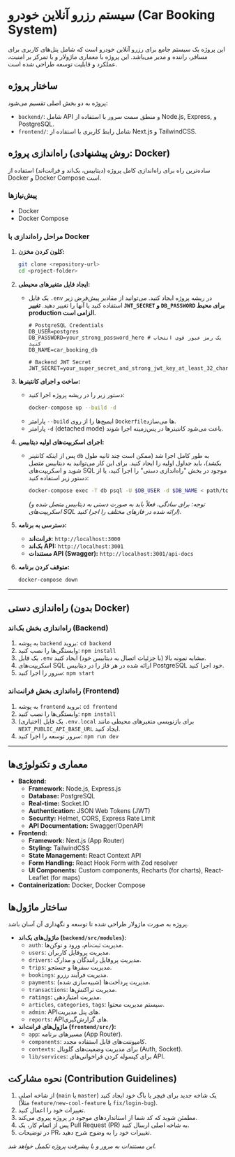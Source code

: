 # سیستم رزرو آنلاین خودرو (Car Booking System)

این پروژه یک سیستم جامع برای رزرو آنلاین خودرو است که شامل پنل‌های کاربری برای مسافر، راننده و مدیر می‌باشد. این پروژه با معماری ماژولار و با تمرکز بر امنیت، عملکرد و قابلیت توسعه طراحی شده است.

## ساختار پروژه

پروژه به دو بخش اصلی تقسیم می‌شود:

-   `backend/`: شامل API و منطق سمت سرور با استفاده از Node.js, Express, و PostgreSQL.
-   `frontend/`: شامل رابط کاربری با استفاده از Next.js و TailwindCSS.

## راه‌اندازی پروژه (روش پیشنهادی: Docker)

ساده‌ترین راه برای راه‌اندازی کامل پروژه (دیتابیس، بک‌اند و فرانت‌اند) استفاده از Docker و Docker Compose است.

### پیش‌نیازها

-   Docker
-   Docker Compose

### مراحل راه‌اندازی با Docker

1.  **کلون کردن مخزن:**
    ```bash
    git clone <repository-url>
    cd <project-folder>
    ```

2.  **ایجاد فایل متغیرهای محیطی:**
    *   یک فایل `.env` در ریشه پروژه ایجاد کنید. می‌توانید از مقادیر پیش‌فرض زیر استفاده کنید یا آنها را تغییر دهید. **تغییر `JWT_SECRET` و `DB_PASSWORD` برای محیط production الزامی است.**
        ```dotenv
        # PostgreSQL Credentials
        DB_USER=postgres
        DB_PASSWORD=your_strong_password_here # یک رمز عبور قوی انتخاب کنید
        DB_NAME=car_booking_db

        # Backend JWT Secret
        JWT_SECRET=your_super_secret_and_strong_jwt_key_at_least_32_chars_long
        ```

3.  **ساخت و اجرای کانتینرها:**
    *   دستور زیر را در ریشه پروژه اجرا کنید:
        ```bash
        docker-compose up --build -d
        ```
    *   پارامتر `--build` ایمیج‌ها را از روی `Dockerfile`ها می‌سازد.
    *   پارامتر `-d` (detached mode) باعث می‌شود کانتینرها در پس‌زمینه اجرا شوند.

4.  **اجرای اسکریپت‌های اولیه دیتابیس:**
    *   پس از اینکه کانتینر `db` به طور کامل اجرا شد (ممکن است چند ثانیه طول بکشد)، باید جداول اولیه را ایجاد کنید. برای این کار می‌توانید به دیتابیس متصل شوید و اسکریپت‌های SQL موجود در بخش "راه‌اندازی دستی" را اجرا کنید، یا از دستور زیر استفاده کنید:
        ```bash
        docker-compose exec -T db psql -U $DB_USER -d $DB_NAME < path/to/initial_db_script.sql
        ```
        *(توجه: برای سادگی، فعلاً باید به صورت دستی به دیتابیس متصل شده و اسکریپت‌های SQL ارائه شده در فازهای مختلف را اجرا کنید).*

5.  **دسترسی به برنامه:**
    *   **فرانت‌اند:** `http://localhost:3000`
    *   **بک‌اند API:** `http://localhost:3001`
    *   **مستندات API (Swagger):** `http://localhost:3001/api-docs`

6.  **متوقف کردن برنامه:**
    ```bash
    docker-compose down
    ```

---

## راه‌اندازی دستی (بدون Docker)

### راه‌اندازی بخش بک‌اند (Backend)

1.  به پوشه `backend` بروید: `cd backend`
2.  وابستگی‌ها را نصب کنید: `npm install`
3.  یک فایل `.env` مشابه نمونه بالا (با جزئیات اتصال به دیتابیس خود) ایجاد کنید.
4.  اسکریپت‌های SQL ارائه شده در هر فاز را در دیتابیس PostgreSQL خود اجرا کنید.
5.  سرور را اجرا کنید: `npm start`

### راه‌اندازی بخش فرانت‌اند (Frontend)

1.  به پوشه `frontend` بروید: `cd frontend`
2.  وابستگی‌ها را نصب کنید: `npm install`
3.  (اختیاری) یک فایل `.env.local` برای بازنویسی متغیرهای محیطی مانند `NEXT_PUBLIC_API_BASE_URL` ایجاد کنید.
4.  سرور توسعه را اجرا کنید: `npm run dev`

---

## معماری و تکنولوژی‌ها

-   **Backend:**
    -   **Framework:** Node.js, Express.js
    -   **Database:** PostgreSQL
    -   **Real-time:** Socket.IO
    -   **Authentication:** JSON Web Tokens (JWT)
    -   **Security:** Helmet, CORS, Express Rate Limit
    -   **API Documentation:** Swagger/OpenAPI
-   **Frontend:**
    -   **Framework:** Next.js (App Router)
    -   **Styling:** TailwindCSS
    -   **State Management:** React Context API
    -   **Form Handling:** React Hook Form with Zod resolver
    -   **UI Components:** Custom components, Recharts (for charts), React-Leaflet (for maps)
-   **Containerization:** Docker, Docker Compose

## ساختار ماژول‌ها

پروژه به صورت ماژولار طراحی شده تا توسعه و نگهداری آن آسان باشد.

-   **ماژول‌های بک‌اند (`backend/src/modules`):**
    -   `auth`: مدیریت ثبت‌نام، ورود و توکن‌ها.
    -   `users`: مدیریت پروفایل کاربران.
    -   `drivers`: مدیریت پروفایل رانندگان و مدارک.
    -   `trips`: مدیریت سفرها و جستجو.
    -   `bookings`: مدیریت فرآیند رزرو.
    -   `payments`: مدیریت پرداخت‌ها (شبیه‌سازی شده).
    -   `transactions`: مدیریت تراکنش‌ها.
    -   `ratings`: مدیریت امتیازدهی.
    -   `articles`, `categories`, `tags`: سیستم مدیریت محتوا.
    -   `admin`: APIهای پنل مدیریت.
    -   `reports`: APIهای گزارش‌گیری.
-   **ماژول‌های فرانت‌اند (`frontend/src/`):**
    -   `app`: مسیرهای برنامه (App Router).
    -   `components`: کامپوننت‌های قابل استفاده مجدد.
    -   `contexts`: برای مدیریت وضعیت‌های گلوبال (Auth, Socket).
    -   `lib/services`: برای کپسوله کردن فراخوانی‌های API.

## نحوه مشارکت (Contribution Guidelines)

1.  از شاخه اصلی (`main` یا `master`) یک شاخه جدید برای فیچر یا باگ خود ایجاد کنید (مثلاً `feature/new-cool-feature` یا `fix/login-bug`).
2.  تغییرات خود را اعمال کنید.
3.  مطمئن شوید که کد شما از استانداردهای موجود در پروژه پیروی می‌کند.
4.  پس از اتمام کار، یک Pull Request (PR) به شاخه اصلی ارسال کنید.
5.  در توضیحات PR، تغییرات خود را به وضوح شرح دهید.

*این مستندات به مرور و با پیشرفت پروژه تکمیل خواهد شد.*
